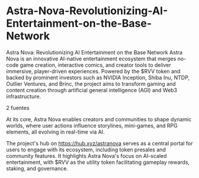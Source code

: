 # Astra-Nova-Revolutionizing-AI-Entertainment-on-the-Base-Network
Astra Nova: Revolutionizing AI Entertainment on the Base Network
Astra Nova is an innovative AI-native entertainment ecosystem that merges no-code game creation, interactive comics, and creator tools to deliver immersive, player-driven experiences. Powered by the $RVV token and backed by prominent investors such as NVIDIA Inception, Shiba Inu, NTDP, Outlier Ventures, and Brinc, the project aims to transform gaming and content creation through artificial general intelligence (AGI) and Web3 infrastructure. 

2 fuentes

 At its core, Astra Nova enables creators and communities to shape dynamic worlds, where user actions influence storylines, mini-games, and RPG elements, all evolving in real-time via AI. 

The project's hub on https://hub.xyz/astranova serves as a central portal for users to engage with its ecosystem, including token presales and community features. It highlights Astra Nova's focus on AI-scaled entertainment, with $RVV as the utility token facilitating gameplay rewards, staking, and governance. 

